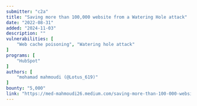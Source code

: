 ```yaml
---
submitter: "c2a"
title: "Saving more than 100,000 website from a Watering Hole attack"
date: "2022-08-31"
added: "2024-11-03"
description: ""
vulnerabilities: [
    "Web cache poisoning", "Watering hole attack"
]
programs: [
    "HubSpot"
]
authors: [
    "mohamad mahmoudi (@Lotus_619)"
]
bounty: "5,000"
link: "https://med-mahmoudi26.medium.com/saving-more-than-100-000-website-from-a-watering-hole-attack-a22f63a37f94"
---
```




